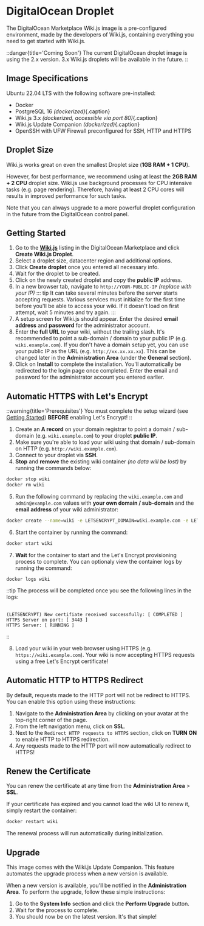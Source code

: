 # DigitalOcean Droplet

The DigitalOcean Marketplace Wiki.js image is a pre-configured environment, made by the developers of Wiki.js, containing everything you need to get started with Wiki.js.

::danger{title='Coming Soon'}
The current DigitalOcean droplet image is using the 2.x version. 3.x Wiki.js droplets will be available in the future.
::

## Image Specifications

Ubuntu 22.04 LTS with the following software pre-installed:

- Docker
- PostgreSQL 16 *(dockerized)*{.caption}
- Wiki.js 3.x *(dockerized, accessible via port 80)*{.caption}
- Wiki.js Update Companion *(dockerized)*{.caption}
- OpenSSH with UFW Firewall preconfigured for SSH, HTTP and HTTPS

## Droplet Size

Wiki.js works great on even the smallest Droplet size (**1GB RAM + 1 CPU**).

However, for best performance, we recommend using at least the **2GB RAM + 2 CPU** droplet size. Wiki.js use background processes for CPU intensive tasks (e.g. page rendering). Therefore, having at least 2 CPU cores will results in improved performance for such tasks.

Note that you can always upgrade to a more powerful droplet configuration in the future from the DigitalOcean control panel.

## Getting Started

1. Go to the [**Wiki.js**](https://marketplace.digitalocean.com/apps/wiki-js?refcode=5f7445bfa4d0) listing in the DigitalOcean Marketplace and click **Create Wiki.js Droplet**.
1. Select a droplet size, datacenter region and additional options.
1. Click **Create droplet** once you entered all necessary info.
1. Wait for the droplet to be created.
1. Click on the newly created droplet and copy the **public IP** address.
1. In a new browser tab, navigate to `http://YOUR-PUBLIC-IP` *(replace with your IP)*
::: tip It can take several minutes before the server starts accepting requests.
Various services must initialize for the first time before you'll be able to access your wiki. If it doesn't load on first attempt, wait 5 minutes and try again.
:::
7. A setup screen for Wiki.js should appear. Enter the desired **email address** and **password** for the administrator account.
1. Enter the **full URL** to your wiki, without the trailing slash. It's recommended to point a sub-domain / domain to your public IP (e.g. `wiki.example.com`). If you don't have a domain setup yet, you can use your public IP as the URL (e.g. `http://xx.xx.xx.xx`). This can be changed later in the **Administration Area** (under the **General** section).
1. Click on **Install** to complete the installation. You'll automatically be redirected to the login page once completed. Enter the email and password for the administrator account you entered earlier.

## Automatic HTTPS with Let's Encrypt

::warning{title='Prerequisites'}
You must complete the setup wizard (see [Getting Started](#getting-started)) **BEFORE** enabling Let's Encrypt!
::

1. Create an **A record** on your domain registrar to point a domain / sub-domain (e.g. `wiki.example.com`) to your droplet **public IP**.
2. Make sure you're able to load your wiki using that domain / sub-domain on HTTP (e.g. `http://wiki.example.com`).
3. Connect to your droplet via **SSH**.
4. **Stop** and **remove** the existing wiki container *(no data will be lost)* by running the commands below:

```bash
docker stop wiki
docker rm wiki
```

5. Run the following command by replacing the `wiki.example.com` and `admin@example.com` values with **your own domain / sub-domain** and the **email address** of your wiki administrator:

```bash
docker create --name=wiki -e LETSENCRYPT_DOMAIN=wiki.example.com -e LETSENCRYPT_EMAIL=admin@example.com -e SSL_ACTIVE=1 -e DB_TYPE=postgres -e DB_HOST=db -e DB_PORT=5432 -e DB_PASS_FILE=/etc/wiki/.db-secret -v /etc/wiki/.db-secret:/etc/wiki/.db-secret:ro -e DB_USER=wiki -e DB_NAME=wiki -e UPGRADE_COMPANION=1 --restart=unless-stopped -h wiki --network=wikinet -p 80:3000 -p 443:3443 requarks/wiki:2
```

6. Start the container by running the command:
```bash
docker start wiki
```

7. **Wait** for the container to start and the Let's Encrypt provisioning process to complete. You can optionaly view the container logs by running the command:
```
docker logs wiki
```
::tip
The process will be completed once you see the following lines in the logs:<br><br>

```
(LETSENCRYPT) New certifiate received successfully: [ COMPLETED ]
HTTPS Server on port: [ 3443 ]
HTTPS Server: [ RUNNING ]
```
::

8. Load your wiki in your web browser using HTTPS (e.g. `https://wiki.example.com`). Your wiki is now accepting HTTPS requests using a free Let's Encrypt certificate!

## Automatic HTTP to HTTPS Redirect

By default, requests made to the HTTP port will not be redirect to HTTPS. You can enable this option using these instructions:

1. Navigate to the **Administration Area** by clicking on your avatar at the top-right corner of the page.
2. From the left navigation menu, click on **SSL**.
3. Next to the `Redirect HTTP requests to HTTPS` section, click on **TURN ON** to enable HTTP to HTTPS redirection.
4. Any requests made to the HTTP port will now automatically redirect to HTTPS!

## Renew the Certificate

You can renew the certificate at any time from the **Administration Area** > **SSL**.

If your certificate has expired and you cannot load the wiki UI to renew it, simply restart the container:

```bash
docker restart wiki
```

The renewal process will run automatically during initialization.

## Upgrade

This image comes with the Wiki.js Update Companion. This feature automates the upgrade process when a new version is available.

When a new version is available, you'll be notified in the **Administration Area**. To perform the upgrade, follow these simple instructions:
1. Go to the **System Info** section and click the **Perform Upgrade** button.
1. Wait for the process to complete.
1. You should now be on the latest version. It's that simple!
